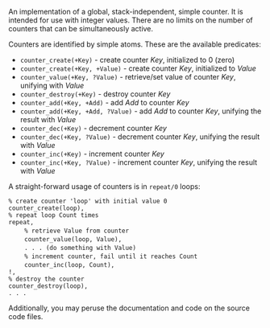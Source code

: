 An implementation of a global, stack-independent, simple counter. It is intended for use with integer values. There are no limits on the number of counters that can be simultaneously active.

Counters are identified by simple atoms. These are the available predicates:

- `counter_create(+Key)` - create counter *Key*, initialized to 0 (zero)  
- `counter_create(+Key, +Value)` - create counter *Key*, initialized to *Value*  
- `counter_value(+Key, ?Value)` - retrieve/set value of counter *Key*, unifying with *Value*  
- `counter_destroy(+Key)` - destroy counter *Key*  
- `counter_add(+Key, +Add)` - add *Add* to counter *Key*  
- `counter_add(+Key, +Add, ?Value)` - add *Add* to counter *Key*, unifying the result with *Value*  
- `counter_dec(+Key)` - decrement counter *Key*  
- `counter_dec(+Key, ?Value)` - decrement counter *Key*, unifying the result with *Value*  
- `counter_inc(+Key)` - increment counter *Key*  
- `counter_inc(+Key, ?Value)` - increment counter *Key*, unifying the result with *Value*  

A straight-forward usage of counters is in `repeat/0` loops:  

`% create counter 'loop' with initial value 0`  
`counter_create(loop),`  
`% repeat loop Count times`  
`repeat,`  
        `% retrieve Value from counter`  
        `counter_value(loop, Value),`  
        `. . . (do something with Value)`  
        `% increment counter, fail until it reaches Count`  
        `counter_inc(loop, Count),`  
`!,`  
`% destroy the counter`  
`counter_destroy(loop),`  
`. . .`  

Additionally, you may peruse the documentation and code on the source code files.  

